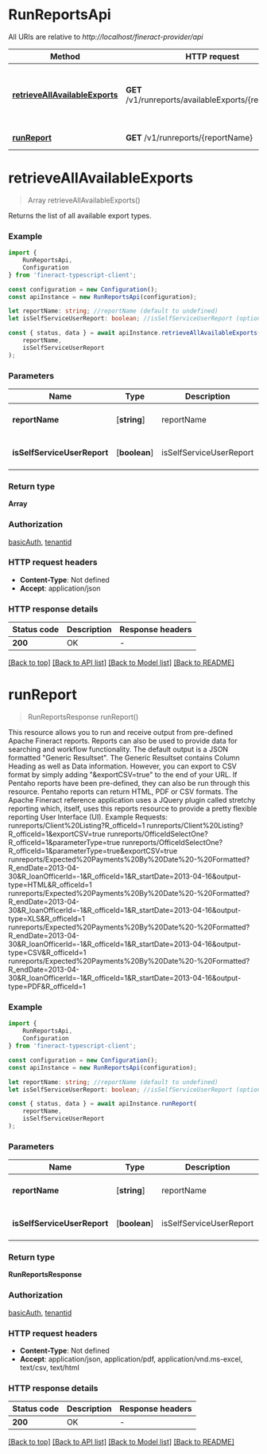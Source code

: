 # RunReportsApi

All URIs are relative to *http://localhost/fineract-provider/api*

|Method | HTTP request | Description|
|------------- | ------------- | -------------|
|[**retrieveAllAvailableExports**](#retrieveallavailableexports) | **GET** /v1/runreports/availableExports/{reportName} | Return all available export types for the specific report|
|[**runReport**](#runreport) | **GET** /v1/runreports/{reportName} | Running a Report|

# **retrieveAllAvailableExports**
> Array<ReportExportType> retrieveAllAvailableExports()

Returns the list of all available export types.

### Example

```typescript
import {
    RunReportsApi,
    Configuration
} from 'fineract-typescript-client';

const configuration = new Configuration();
const apiInstance = new RunReportsApi(configuration);

let reportName: string; //reportName (default to undefined)
let isSelfServiceUserReport: boolean; //isSelfServiceUserReport (optional) (default to false)

const { status, data } = await apiInstance.retrieveAllAvailableExports(
    reportName,
    isSelfServiceUserReport
);
```

### Parameters

|Name | Type | Description  | Notes|
|------------- | ------------- | ------------- | -------------|
| **reportName** | [**string**] | reportName | defaults to undefined|
| **isSelfServiceUserReport** | [**boolean**] | isSelfServiceUserReport | (optional) defaults to false|


### Return type

**Array<ReportExportType>**

### Authorization

[basicAuth](../README.md#basicAuth), [tenantid](../README.md#tenantid)

### HTTP request headers

 - **Content-Type**: Not defined
 - **Accept**: application/json


### HTTP response details
| Status code | Description | Response headers |
|-------------|-------------|------------------|
|**200** | OK |  -  |

[[Back to top]](#) [[Back to API list]](../README.md#documentation-for-api-endpoints) [[Back to Model list]](../README.md#documentation-for-models) [[Back to README]](../README.md)

# **runReport**
> RunReportsResponse runReport()

This resource allows you to run and receive output from pre-defined Apache Fineract reports.  Reports can also be used to provide data for searching and workflow functionality.  The default output is a JSON formatted \"Generic Resultset\". The Generic Resultset contains Column Heading as well as Data information. However, you can export to CSV format by simply adding \"&exportCSV=true\" to the end of your URL.  If Pentaho reports have been pre-defined, they can also be run through this resource. Pentaho reports can return HTML, PDF or CSV formats.  The Apache Fineract reference application uses a JQuery plugin called stretchy reporting which, itself, uses this reports resource to provide a pretty flexible reporting User Interface (UI).    Example Requests:  runreports/Client%20Listing?R_officeId=1   runreports/Client%20Listing?R_officeId=1&exportCSV=true   runreports/OfficeIdSelectOne?R_officeId=1&parameterType=true   runreports/OfficeIdSelectOne?R_officeId=1&parameterType=true&exportCSV=true   runreports/Expected%20Payments%20By%20Date%20-%20Formatted?R_endDate=2013-04-30&R_loanOfficerId=-1&R_officeId=1&R_startDate=2013-04-16&output-type=HTML&R_officeId=1   runreports/Expected%20Payments%20By%20Date%20-%20Formatted?R_endDate=2013-04-30&R_loanOfficerId=-1&R_officeId=1&R_startDate=2013-04-16&output-type=XLS&R_officeId=1   runreports/Expected%20Payments%20By%20Date%20-%20Formatted?R_endDate=2013-04-30&R_loanOfficerId=-1&R_officeId=1&R_startDate=2013-04-16&output-type=CSV&R_officeId=1   runreports/Expected%20Payments%20By%20Date%20-%20Formatted?R_endDate=2013-04-30&R_loanOfficerId=-1&R_officeId=1&R_startDate=2013-04-16&output-type=PDF&R_officeId=1

### Example

```typescript
import {
    RunReportsApi,
    Configuration
} from 'fineract-typescript-client';

const configuration = new Configuration();
const apiInstance = new RunReportsApi(configuration);

let reportName: string; //reportName (default to undefined)
let isSelfServiceUserReport: boolean; //isSelfServiceUserReport (optional) (default to false)

const { status, data } = await apiInstance.runReport(
    reportName,
    isSelfServiceUserReport
);
```

### Parameters

|Name | Type | Description  | Notes|
|------------- | ------------- | ------------- | -------------|
| **reportName** | [**string**] | reportName | defaults to undefined|
| **isSelfServiceUserReport** | [**boolean**] | isSelfServiceUserReport | (optional) defaults to false|


### Return type

**RunReportsResponse**

### Authorization

[basicAuth](../README.md#basicAuth), [tenantid](../README.md#tenantid)

### HTTP request headers

 - **Content-Type**: Not defined
 - **Accept**: application/json, application/pdf, application/vnd.ms-excel, text/csv, text/html


### HTTP response details
| Status code | Description | Response headers |
|-------------|-------------|------------------|
|**200** | OK |  -  |

[[Back to top]](#) [[Back to API list]](../README.md#documentation-for-api-endpoints) [[Back to Model list]](../README.md#documentation-for-models) [[Back to README]](../README.md)

